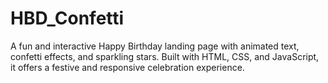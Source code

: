 # HBD_Confetti
A fun and interactive Happy Birthday landing page with animated text, confetti effects, and sparkling stars. Built with HTML, CSS, and JavaScript, it offers a festive and responsive celebration experience.
